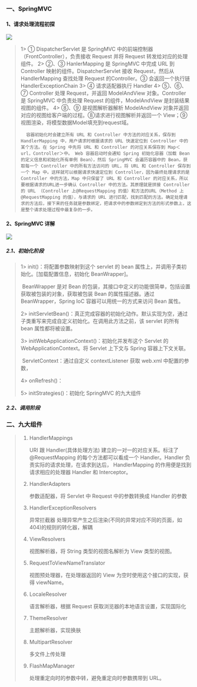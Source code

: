 ### 一、SpringMVC

#### 1、请求处理流程初探

![](../img/spring/SpringMVC-请求处理流程.jpg)

> 1> ① DispatcherServlet 是 SpringMVC 中的前端控制器（FrontController），负责接收 Request 并将 Request 转发给对应的处理组件。
> 2> ②、③ HanlerMapping 是 SpringMVC 中完成 URL 到 Controller 映射的组件。DispatcherServlet 接收 Request，然后从 HandlerMapping 查找处理 Request 的Controller。③ 会返回一个执行链 HandlerExceptionChain
> 3> ④ 请求适配器执行 Handler
> 4> ⑤、⑥、⑦ Controller 处理 Request，并返回 ModelAndView 对象。Controller 是 SpringMVC 中负责处理 Request 的组件，ModelAndView 是封装结果视图的组件。
> 4> ⑧、⑨ 是视图解析器解析 ModelAndView 对象并返回对应的视图给客户端的过程。⑧请求进行视图解析并返回一个 View；⑨ 视图渲染，将模型数据Model填充到request域。
> 
> 		容器初始化时会建立所有 URL 和 Controller 中方法的对应关系，保存到 HandlerMapping 中，用户请求时根据请求的 URL 快速定位到 Controller 中的某个方法。在 Spring 中先将 URL 和 Controller 的对应关系保存到 Map＜url，Controller＞中。 Web 容器启动时会通知 Spring 初始化容器（加载 Bean 的定义信息和初始化所有单例 Bean），然后 SpringMVC 会遍历容器中的 Bean，获取每一个 Controller 中的所有方法访问的 URL，将 URL 和 Controller 保存到一个 Map 中。这样就可以根据请求快速定位到 Controller，因为最终处理请求的是 Controller 中的方法，Map 中只保留了 URL 和 Controller 的对应关系，所以要根据请求的URL进一步确认 Controller 中的方法。其原理就是拼接 Controller 的 URL （Controller 上@RequestMapping 的值）和方法的URL（Method 上 @RequestMapping 的值），与请求的 URL 进行匹配，找到匹配的方法。确定处理请求的方法后，接下来的任务就是参数绑定，把请求中的参数绑定到方法的形式参数上，这是整个请求处理过程中最复杂的一步。

#### 2、SpringMVC 详解

![](../img/spring/SpringMVC-时序图.jpg)

##### 2.1、初始化阶段	

> 1> init()：将配置参数映射到这个 servlet 的 bean 属性上，并调用子类初始化。[加载配置信息，初始化 BeanWrapper]。
>
> ​		BeanWrapper 是对 Bean 的包装，其接口中定义的功能很简单，包括设置获取被包装的对象，获取被包装 Bean 的属性描述器。通过 BeanWrapper，Spring IoC 容器可以用统一的方式来访问 Bean 属性。
>
> 2> initServletBean()：真正完成容器的初始化动作。默认实现为空，通过子类重写来完成自定义初始化。在调用此方法之前，该 servlet 的所有 bean 属性都将被设置。
>
> 3> initWebApplicationContext()：初始化并发布这个 Servlet 的 WebApplicationContext。将 Servlet 上下文与 Spring 容器上下文关联。
>
> ​		ServletContext：通过自定义 contextListener 获取 web.xml 中配置的参数，
>
> 4> onRefresh()：
>
> 5> initStrategies()：初始化 SpringMVC 的九大组件

##### 2.2、调用阶段

> 
>
> 

### 二、九大组件

> 1. HandlerMappings
>
>    URI 跟 Handler(具体处理方法) 建立的一对一的对应关系。标注了 @RequestMapping 的每个方法都可以看成一个 Handler。Handler 负责实际的请求处理，在请求到达后， HandlerMapping 的作用便是找到请求相应的处理器 Handler 和 Interceptor。  
>
> 2. HandlerAdapters
>
>    参数适配器，将 Servlet 中 Request 中的参数转换成 Handler 的参数
>
> 3. HandlerExceptionResolvers
>
>    异常拦截器 处理异常产生之后渲染(不同的异常对应不同的页面，如 404)的规则的转化器，解耦
>
> 4. ViewResolvers
>
>    视图解析器，将 String 类型的视图名解析为 View 类型的视图。
>
> 5. RequestToViewNameTranslator
>
>    视图预处理器，在处理器返回的 View 为空时使用这个接口的实现，获得 viewName。
>
> 6. LocaleResolver
>
>    语言解析器，根据 Request 获取浏览器的本地语言设置，实现国际化
>
> 7. ThemeResolver
>
>    主题解析器，实现换肤
>
> 8. MultipartResolver
>
>    多文件上传处理
>
> 9. FlashMapManager
>
>    处理重定向时的参数中转，避免重定向时参数携带到 URL。

